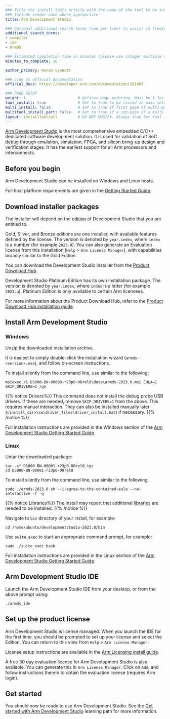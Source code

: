 ```yaml
---
### Title the install tools article with the name of the tool to be installed
### Include vendor name where appropriate
title: Arm Development Studio

### Optional additional search terms (one per line) to assist in finding the article
additional_search_terms:
- compiler
- ide
- ArmDS

### Estimated completion time in minutes (please use integer multiple of 5)
minutes_to_complete: 10

author_primary: Ronan Synnott

### Link to official documentation
official_docs: https://developer.arm.com/documentation/101469

### PAGE SETUP
weight: 1                       # Defines page ordering. Must be 1 for first (or only) page.
tool_install: true              # Set to true to be listed in main selection page, else false
multi_install: false            # Set to true if first page of multi-page article, else false
multitool_install_part: false   # Set to true if a sub-page of a multi-page article, else false
layout: installtoolsall         # DO NOT MODIFY. Always true for tool install articles
---
```

[Arm Development Studio](https://developer.arm.com/Tools%20and%20Software/Arm%20Development%20Studio) is the most comprehensive embedded C/C++ dedicated software development solution. It is used for validation of SoC debug through emulation, simulation, FPGA, and silicon bring-up design and verification stages. It has the earliest support for all Arm processors and interconnects.

## Before you begin

Arm Development Studio can be installed on Windows and Linux hosts.

Full host platform requirements are given in the [Getting Started Guide](https://developer.arm.com/documentation/101469/latest/Installing-and-configuring-Arm-Development-Studio/Hardware-and-host-platform-requirements).

## Download installer packages

The installer will depend on the [edition](https://developer.arm.com/Tools%20and%20Software/Arm%20Development%20Studio#Editions) of Development Studio that you are entitled to. 

Gold, Silver, and Bronze editions are one installer, with available features defined by the license. The version is denoted by `year.index`, where `index` is a number (for example `2023.0`). You can also generate an Evaluation license from this installation (`Help` > `Arm License Manager`), with capabilities broadly similar to the Gold Edition.

You can download the Development Studio installer from the [Product Download Hub](https://developer.arm.com/downloads/view/DS000B).

Development Studio Platinum Edition has its own installation package. The version is denoted by `year.index`, where `index` is a letter (for example `2023.a`). Platinum Edition is only available to certain Arm licensees.

For more information about the Product Download Hub, refer to the [Product Download Hub installation guide](../pdh).

## Install Arm Development Studio

### Windows

Unzip the downloaded installation archive.

It is easiest to simply double-click the installation wizard (`armds-<version>.exe`), and follow on-screen instructions.

To install silently from the command line, use similar to the following:
```command
msiexec /i DS000-BN-00000-r23p0-00rel0\data\armds-2023.0.msi EULA=1 SKIP_DRIVERS=1 /qn
```
{{% notice  Drivers%}}
This command does not install the debug probe USB drivers. If these are needed, remove `SKIP_DRIVERS=1` from the above. This requires manual interaction. They can also be installed manually later (`<install_dir>\sw\driver_files\driver_install.bat`) if necessary.
{{% /notice %}}

Full installation instructions are provided in the Windows section of the [Arm Development Studio Getting Started Guide](https://developer.arm.com/documentation/101469/latest/Installing-and-configuring-Arm-Development-Studio/Installing-on-Windows).

### Linux

Untar the downloaded package:
```command
tar -xf DS000-BN-00001-r23p0-00rel0.tgz
cd DS000-BN-00001-r23p0-00rel0
```
To install silently from the command line, use similar to the following.
```command
sudo ./armds-2023.0.sh --i-agree-to-the-contained-eula --no-interactive -f -q
```
{{% notice  Libraries%}}
The install may report that additional [libraries](https://developer.arm.com/documentation/101469/latest/Installing-and-configuring-Arm-Development-Studio/Additional-Linux-libraries) are needed to be installed.
{{% /notice %}}

Navigate to `bin` directory of your install, for example:
```command
cd /home/ubuntu/developmentstudio-2023.0/bin
```
Use `suite_exec` to start an appropriate command prompt, for example:
```command
sudo ./suite_exec bash
```
Full installation instructions are provided in the Linux section of the [Arm Development Studio Getting Started Guide](https://developer.arm.com/documentation/101469/latest/Installing-and-configuring-Arm-Development-Studio/Installing-on-Linux).

## Arm Development Studio IDE

Launch the Arm Development Studio IDE from your desktop, or from the above prompt using:
```command
./armds_ide
```

## Set up the product license

Arm Development Studio is license managed. When you launch the IDE for the first time, you should be prompted to set up your license and select the Edition. You can return to this view from `Help` > `Arm License Manager`.

License setup instructions are available in the [Arm Licensing install guide](../license/).

A free 30 day evaluation license for Arm Development Studio is also available. You can generate this in `Arm License Manager`. Click on `Add`, and follow instructions therein to obtain the evaluation license (requires Arm login).

## Get started

You should now be ready to use Arm Development Studio. See the [Get started with Arm Development Studio](/learning-paths/embedded/armds/) learning path for more information.